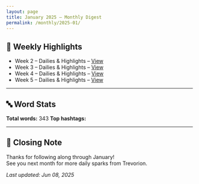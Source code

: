 ```yaml
---
layout: page
title: January 2025 – Monthly Digest
permalink: /monthly/2025-01/
---
```


## 📅 Weekly Highlights

- Week 2 – Dailies & Highlights – [View](/2025/01/06/week-2.html)
- Week 3 – Dailies & Highlights – [View](/2025/01/13/week-3.html)
- Week 4 – Dailies & Highlights – [View](/2025/01/20/week-4.html)
- Week 5 – Dailies & Highlights – [View](/2025/01/27/week-5.html)

---

## 🔤 Word Stats

**Total words:** 343
**Top hashtags:** 

---

## 🌟 Closing Note

Thanks for following along through January!  
See you next month for more daily sparks from Trevorion.

_Last updated: Jun 08, 2025_